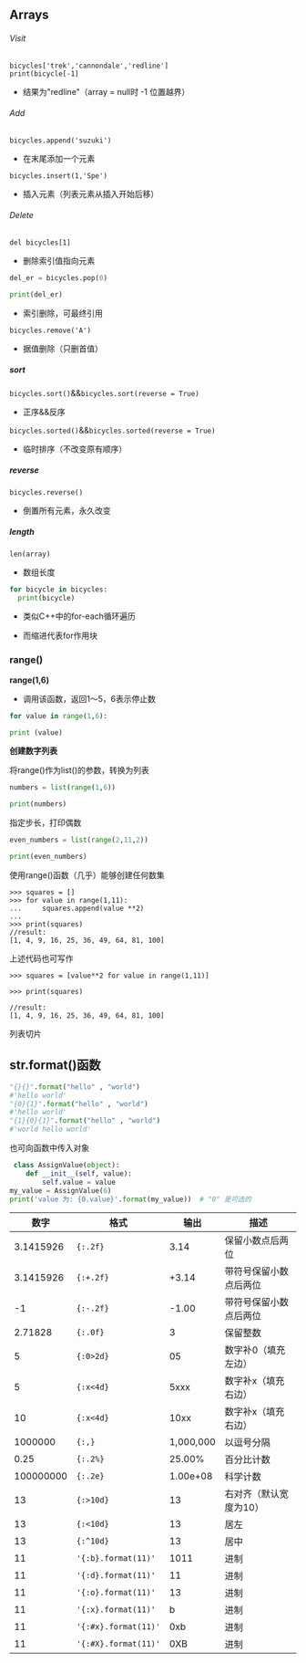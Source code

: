 ##  Arrays

###### Visit

~~~
bicycles['trek','cannondale','redline']
print(bicycle[-1]
~~~

- 结果为"redline"（array = null时 -1 位置越界）




###### Add

`bicycles.append('suzuki')`

- 在末尾添加一个元素


`bicycles.insert(1,'Spe')`

- 插入元素（列表元素从插入开始后移）




###### Delete

`del bicycles[1]`

- 删除索引值指向元素

~~~python
del_er = bicycles.pop(0)

print(del_er)
~~~

- 索引删除，可最终引用

`bicycles.remove('A')`

- 据值删除（只删首值）




##### sort

`bicycles.sort()`&&`bicycles.sort(reverse = True)`

- 正序&&反序


`bicycles.sorted()`&&`bicycles.sorted(reverse = True)`

- 临时排序（不改变原有顺序）




##### reverse

`bicycles.reverse()`

- 倒置所有元素，永久改变




##### length

`len(array)`

- 数组长度


~~~ python
for bicycle in bicycles:
  print(bicycle)
~~~

- 类似C++中的for-each循环遍历


- 而缩进代表for作用块






### **range()**

**range(1,6)**

- 调用该函数，返回1～5，6表示停止数

~~~python
for value in range(1,6):

print (value)
~~~



**创建数字列表**

将range()作为list()的参数，转换为列表

~~~python
numbers = list(range(1,6))

print(numbers)
~~~



指定步长，打印偶数

~~~python
even_numbers = list(range(2,11,2))

print(even_numbers)
~~~



使用range()函数（几乎）能够创建任何数集

```python3
>>> squares = []
>>> for value in range(1,11):
...     squares.append(value **2)
...
>>> print(squares)
//result:
[1, 4, 9, 16, 25, 36, 49, 64, 81, 100]
```

上述代码也可写作

```python3
>>> squares = [value**2 for value in range(1,11)]

>>> print(squares)

//result:
[1, 4, 9, 16, 25, 36, 49, 64, 81, 100]
```



列表切片





##  str.format()函数



```python
"{}{}".format("hello" , "world")
#'hello world'
"{0}{1}".format("hello" , "world")
#'hello world'
"{1}{0}{1}".format("hello" , "world")
#'world hello world'
```

也可向函数中传入对象

```python
 class AssignValue(object):
    def __init__(self, value):
        self.value = value
my_value = AssignValue(6)
print('value 为: {0.value}'.format(my_value))  # "0" 是可选的
```



| 数字      | 格式                 | 输出      | 描述                   |
| --------- | -------------------- | --------- | ---------------------- |
| 3.1415926 | `{:.2f}`             | 3.14      | 保留小数点后两位       |
| 3.1415926 | `{:+.2f}`            | +3.14     | 带符号保留小数点后两位 |
| -1        | `{:-.2f}`            | -1.00     | 带符号保留小数点后两位 |
| 2.71828   | `{:.0f}`             | 3         | 保留整数               |
| 5         | `{:0>2d}`            | 05        | 数字补0（填充左边）    |
| 5         | `{:x<4d}`            | 5xxx      | 数字补x（填充右边）    |
| 10        | `{:x<4d}`            | 10xx      | 数字补x（填充右边）    |
| 1000000   | `{:,}`               | 1,000,000 | 以逗号分隔             |
| 0.25      | `{:.2%}`             | 25.00%    | 百分比计数             |
| 100000000 | `{:.2e}`             | 1.00e+08  | 科学计数               |
| 13        | `{:>10d}`            | 13        | 右对齐（默认宽度为10） |
| 13        | `{:<10d}`            | 13        | 居左                   |
| 13        | `{:^10d}`            | 13        | 居中                   |
| 11        | `'{:b}.format(11)'`  | 1011      | 进制                   |
| 11        | `'{:d}.format(11)'`  | 11        | 进制                   |
| 11        | `'{:o}.format(11)'`  | 13        | 进制                   |
| 11        | `'{:x}.format(11)'`  | b         | 进制                   |
| 11        | `'{:#x}.format(11)'` | 0xb       | 进制                   |
| 11        | `'{:#X}.format(11)'` | 0XB       | 进制                   |
